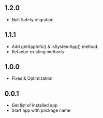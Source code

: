 ## 1.2.0
* Null Safety migration

## 1.1.1
* Add getAppInfo() & isSystemApp() method.
* Refactor existing methods

## 1.0.0
* Fixes & Optimization

## 0.0.1
* Get list of installed app
* Start app with package name

